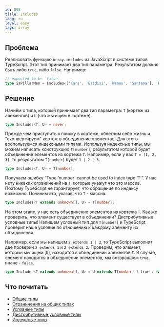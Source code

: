 ```yaml
---
id: 898
title: Includes
lang: ru
level: easy
tags: array
---
```


## Проблема

Реализовать функцию `Array.includes` из JavaScript в системе типов TypeScript.
Этот тип принимает два тип параметра.
Результатом должно быть либо `true`, либо `false`.
Например:

```typescript
// expected to be `false`
type isPillarMen = Includes<['Kars', 'Esidisi', 'Wamuu', 'Santana'], 'Dio'>
```

## Решение

Начнём с типа, который принимает два тип параметра: `T` (кортеж из элементов) и `U` (что мы ищем в кортеже).

```typescript
type Includes<T, U> = never;
```

Прежде чем приступить к поиску в кортеже, облегчим себе жизнь и "сконвертируем" кортеж в объединение элементов.
Для этого воспользуемся индексными типами.
Используя индексные типы, мы можем написать конструкцию `T[number]`, результатом которой будет объединение элементов из кортежа `T`.
Например, если у вас `T = [1, 2, 3]`, то результатом `T[number]` будет `1 | 2 | 3`.

```typescript
type Includes<T, U> = T[number];
```

Получаем ошибку “Type ‘number’ cannot be used to index type ‘T’”.
У нас нету никаких ограничений на `T`, которые укажут что это массив.
Поэтому TypeScript не гарантирует, что обращение по индексу возможно.
Починим это, указав, что `T` - массив.

```typescript
type Includes<T extends unknown[], U> = T[number];
```

На этом этапе, у нас есть объединение элементов из кортежа `T`.
Как же проверить, что элемент существует в объединении?
Дистрибутивные условные типы!
Напишем условный тип для `T[number]` и TypeScript проверит наше условие по отношению к каждому элементу из объединения.

Например, если мы напишем `2 extends 1 | 2`, то TypeScript выполнит две проверки `2 extends 1` и `2 extends 2`.
Проверим, что элемент, который мы ищем [`U`], находится в объединении элементов `T`.
В случае, элемент находится в объединении элементов, мы возвращаем `true`, иначе - `false`.

```typescript
type Includes<T extends unknown[], U> = U extends T[number] ? true : false;
```

## Что почитать

- [Общие типы](https://www.typescriptlang.org/docs/handbook/generics.html)
- [Ограничения на общих типах](https://www.typescriptlang.org/docs/handbook/generics.html#generic-constraints)
- [Условные типы](https://www.typescriptlang.org/docs/handbook/advanced-types.html#conditional-types)
- [Дистрибутивные условные типы](https://www.typescriptlang.org/docs/handbook/advanced-types.html#distributive-conditional-types)
- [Индексные типы](https://www.typescriptlang.org/docs/handbook/advanced-types.html#index-types)
